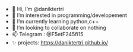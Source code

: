 - 👋 Hi, I’m @daniktertri
- 👀 I’m interested in programming/developement 
- 🌱 I’m currently learning python,c++
- 💞️ I’m looking to collaborate on nothing
- 📫 Telegram : @F5etF245fi15
- ✨ projects: https://daniktertri.github.io/
<!---
daniktertri/daniktertri is a ✨ special ✨ repository because its `README.md` (this file) appears on your GitHub profile.
You can click the Preview link to take a look at your changes.
--->
